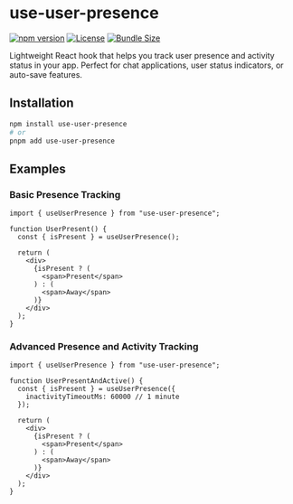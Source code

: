 # use-user-presence

[![npm version](https://badge.fury.io/js/use-user-presence.svg)](https://www.npmjs.com/package/use-user-presence)
[![License](https://img.shields.io/github/license/VarNotUsed/use-user-presence)](https://github.com/VarNotUsed/use-user-presence/blob/main/LICENSE)
[![Bundle Size](https://img.shields.io/bundlephobia/minzip/use-user-presence)](https://bundlephobia.com/package/use-user-presence)

Lightweight React hook that helps you track user presence and activity status in your app. Perfect for chat applications, user status indicators, or auto-save features.

## Installation

```bash
npm install use-user-presence
# or
pnpm add use-user-presence
```

## Examples

### Basic Presence Tracking
```tsx
import { useUserPresence } from "use-user-presence";

function UserPresent() {
  const { isPresent } = useUserPresence();

  return (
    <div>
      {isPresent ? (
        <span>Present</span>
      ) : (
        <span>Away</span>
      )}
    </div>
  );
}
```

### Advanced Presence and Activity Tracking
```tsx
import { useUserPresence } from "use-user-presence";

function UserPresentAndActive() {
  const { isPresent } = useUserPresence({
    inactivityTimeoutMs: 60000 // 1 minute
  });

  return (
    <div>
      {isPresent ? (
        <span>Present</span>
      ) : (
        <span>Away</span>
      )}
    </div>
  );
}
```
